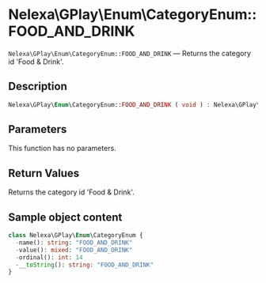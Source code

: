 # Nelexa\GPlay\Enum\CategoryEnum::FOOD_AND_DRINK
`Nelexa\GPlay\Enum\CategoryEnum::FOOD_AND_DRINK` — Returns the category id 'Food & Drink'.

## Description
```php
Nelexa\GPlay\Enum\CategoryEnum::FOOD_AND_DRINK ( void ) : Nelexa\GPlay\Enum\CategoryEnum
```

## Parameters
This function has no parameters.

## Return Values
Returns the category id 'Food & Drink'.

## Sample object content
```php
class Nelexa\GPlay\Enum\CategoryEnum {
  -name(): string: "FOOD_AND_DRINK"
  -value(): mixed: "FOOD_AND_DRINK"
  -ordinal(): int: 14
  -__toString(): string: "FOOD_AND_DRINK"
}
```
